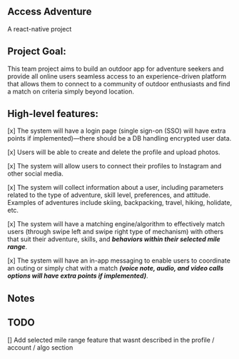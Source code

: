 ## Access Adventure
A react-native project 

## Project Goal:

This team project aims to build an outdoor app for adventure seekers and provide all online users seamless access to an experience-driven platform that allows them to connect to a community of outdoor enthusiasts and find a match on criteria simply beyond location.
 
## High-level features:

[x] The system will have a login page (single sign-on (SSO) will have extra points if implemented)—there should be a DB handling encrypted user data.


[x] Users will be able to create and delete the profile and upload photos.

[x] The system will allow users to connect their profiles to Instagram and other social media.

[x] The system will collect information about a user, including parameters related to the type
of adventure, skill level, preferences, and attitude. Examples of adventures include skiing,
backpacking, travel, hiking, holidate, etc. 

[x] The system will have a matching engine/algorithm to effectively match users (through
swipe left and swipe right type of mechanism) with others that suit their adventure, skills,
and ***behaviors within their selected mile range***.

[x] The system will have an in-app messaging to enable users to coordinate an outing or
simply chat with a match ***(voice note, audio, and video calls options will have extra
points if implemented)***.

## Notes

## TODO
[] Add selected mile range feature that wasnt described in the profile / account / algo section